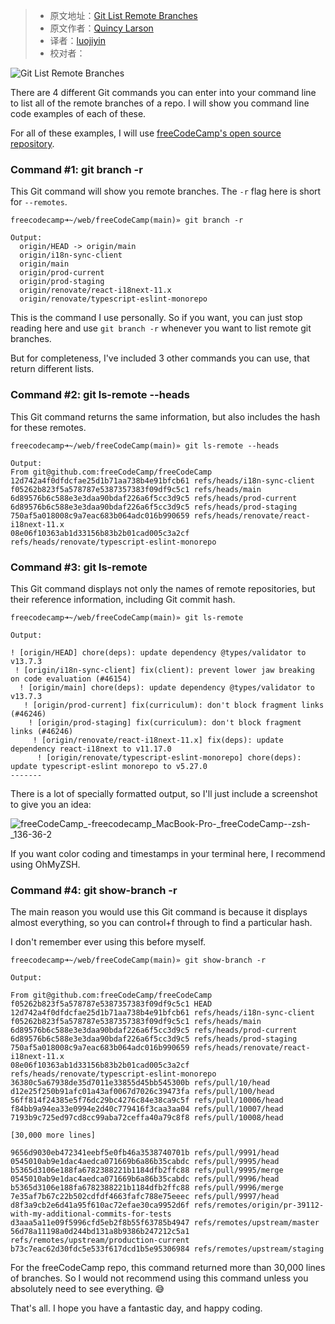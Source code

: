 > - 原文地址：[Git List Remote Branches](https://www.freecodecamp.org/news/git-list-remote-branches/)
> - 原文作者：[Quincy Larson](https://www.freecodecamp.org/news/author/quincylarson/)
> - 译者：[luojiyin](https://github.com/luojiyin1987)
> - 校对者：

![Git List Remote Branches](https://www.freecodecamp.org/news/content/images/size/w2000/2022/06/niko-photos-tGTVxeOr_Rs-unsplash.jpg)

There are 4 different Git commands you can enter into your command line to list all of the remote branches of a repo. I will show you command line code examples of each of these.

For all of these examples, I will use [freeCodeCamp's open source repository](https://github.com/freeCodeCamp/freeCodeCamp/).

### Command #1: git branch -r

This Git command will show you remote branches. The `-r` flag here is short for `--remotes`.

```
freecodecamp➜~/web/freeCodeCamp(main)» git branch -r

Output: 
  origin/HEAD -> origin/main
  origin/i18n-sync-client
  origin/main
  origin/prod-current
  origin/prod-staging
  origin/renovate/react-i18next-11.x
  origin/renovate/typescript-eslint-monorepo
```

This is the command I use personally. So if you want, you can just stop reading here and use `git branch -r` whenever you want to list remote git branches.

But for completeness, I've included 3 other commands you can use, that return different lists.

### Command #2: git ls-remote --heads

This Git command returns the same information, but also includes the hash for these remotes.

```
freecodecamp➜~/web/freeCodeCamp(main)» git ls-remote --heads

Output: 
From git@github.com:freeCodeCamp/freeCodeCamp
12d742a4f0dfdcfae25d1b71aa738b4e91bfcb61 refs/heads/i18n-sync-client
f05262b823f5a578787e5387357383f09df9c5c1 refs/heads/main
6d89576b6c588e3e3daa90bdaf226a6f5cc3d9c5 refs/heads/prod-current
6d89576b6c588e3e3daa90bdaf226a6f5cc3d9c5 refs/heads/prod-staging
750af5a018008c9a7eac683b064adc016b990659 refs/heads/renovate/react-i18next-11.x
08e06f10363ab1d33156b83b2b01cad005c3a2cf refs/heads/renovate/typescript-eslint-monorepo
```

### Command #3: git ls-remote

This Git command displays not only the names of remote repositories, but their reference information, including Git commit hash.

```
freecodecamp➜~/web/freeCodeCamp(main)» git ls-remote

Output:

! [origin/HEAD] chore(deps): update dependency @types/validator to v13.7.3
 ! [origin/i18n-sync-client] fix(client): prevent lower jaw breaking on code evaluation (#46154)
  ! [origin/main] chore(deps): update dependency @types/validator to v13.7.3
   ! [origin/prod-current] fix(curriculum): don't block fragment links (#46246)
    ! [origin/prod-staging] fix(curriculum): don't block fragment links (#46246)
     ! [origin/renovate/react-i18next-11.x] fix(deps): update dependency react-i18next to v11.17.0
      ! [origin/renovate/typescript-eslint-monorepo] chore(deps): update typescript-eslint monorepo to v5.27.0
-------
```

There is a lot of specially formatted output, so I'll just include a screenshot to give you an idea:

![freeCodeCamp_-_freecodecamp_MacBook-Pro_-____freeCodeCamp_-_-zsh_-_136-36-2](https://www.freecodecamp.org/news/content/images/2022/06/freeCodeCamp_-_freecodecamp_MacBook-Pro_-____freeCodeCamp_-_-zsh_-_136-36-2.png)

If you want color coding and timestamps in your terminal here, I recommend using OhMyZSH.

### Command #4: git show-branch -r

The main reason you would use this Git command is because it displays almost everything, so you can control+f through to find a particular hash.

I don't remember ever using this before myself.

```
freecodecamp➜~/web/freeCodeCamp(main)» git show-branch -r

Output:

From git@github.com:freeCodeCamp/freeCodeCamp
f05262b823f5a578787e5387357383f09df9c5c1 HEAD
12d742a4f0dfdcfae25d1b71aa738b4e91bfcb61 refs/heads/i18n-sync-client
f05262b823f5a578787e5387357383f09df9c5c1 refs/heads/main
6d89576b6c588e3e3daa90bdaf226a6f5cc3d9c5 refs/heads/prod-current
6d89576b6c588e3e3daa90bdaf226a6f5cc3d9c5 refs/heads/prod-staging
750af5a018008c9a7eac683b064adc016b990659 refs/heads/renovate/react-i18next-11.x
08e06f10363ab1d33156b83b2b01cad005c3a2cf refs/heads/renovate/typescript-eslint-monorepo
36380c5a67938de35d7011e33855d45bb545300b refs/pull/10/head
d12e25f250b91afc01a43af0067d7026c39473fa refs/pull/100/head
56ff814f24385e5f76dc29bc4276c84e38ca9c5f refs/pull/10006/head
f84bb9a94ea33e0994e2d40c779416f3caa3aa04 refs/pull/10007/head
7193b9c725ed97cd8cc99aba72ceffa40a79c8f8 refs/pull/10008/head

[30,000 more lines]

9656d9030eb472341eebf5e0fb46a3538740701b refs/pull/9991/head
0545010ab9e1dac4aedca071669b6a86b35cabdc refs/pull/9995/head
b5365d3106e188fa6782388221b1184dfb2ffc88 refs/pull/9995/merge
0545010ab9e1dac4aedca071669b6a86b35cabdc refs/pull/9996/head
b5365d3106e188fa6782388221b1184dfb2ffc88 refs/pull/9996/merge
7e35af7b67c22b502cdfdf4663fafc788e75eeec refs/pull/9997/head
d8f3a9cb2e6d41a95f610ac72efae30ca9952d6f refs/remotes/origin/pr-39112-with-my-additional-commits-for-tests
d3aaa5a11e09f5996cfd5eb2f8b55f63785b4947 refs/remotes/upstream/master
56d78a11198a0d244bd131a8b9386b247212c5a1 refs/remotes/upstream/production-current
b73c7eac62d30fdc5e533f617dcd1b5e95306984 refs/remotes/upstream/staging
```

For the freeCodeCamp repo, this command returned more than 30,000 lines of branches. So I would not recommend using this command unless you absolutely need to see everything. 😅

That's all. I hope you have a fantastic day, and happy coding.
